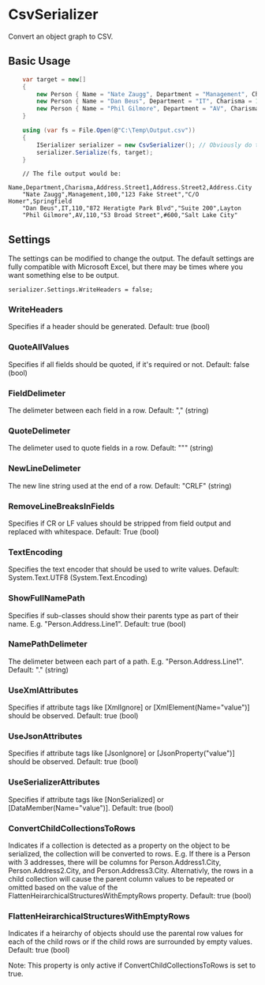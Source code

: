 # CsvSerializer
Convert an object graph to CSV.

## Basic Usage
```csharp
	var target = new[]
	{
		new Person { Name = "Nate Zaugg", Department = "Management", Charisma = 100, Address = new Address { Street1 = "123 Fake Street", Address2 = "C/O Homer", City = "Springfield" } },
		new Person { Name = "Dan Beus", Department = "IT", Charisma = 110, Address = new Address { Street1 = "872 Heratigte Park Blvd", Address2 = "Suite 200", City = "Layton" } },
		new Person { Name = "Phil Gilmore", Department = "AV", Charisma = 110, Address = new Address { Street1 = "53 Broad Street", Address2 = "#600", City = "Salt Lake City" } },
	} 

	using (var fs = File.Open(@"C:\Temp\Output.csv"))
	{
		ISerializer serializer = new CsvSerializer(); // Obviously do this via DI
		serializer.Serialize(fs, target);
	}
```
```
	// The file output would be:
	Name,Department,Charisma,Address.Street1,Address.Street2,Address.City
	"Nate Zaugg",Management,100,"123 Fake Street","C/O Homer",Springfield
	"Dan Beus",IT,110,"872 Heratigte Park Blvd","Suite 200",Layton
	"Phil Gilmore",AV,110,"53 Broad Street",#600,"Salt Lake City"
```

## Settings

The settings can be modified to change the output. The default settings are fully compatible with Microsoft Excel, but there may be times where
you want something else to be output.

	serializer.Settings.WriteHeaders = false;

### WriteHeaders
Specifies if a header should be generated. Default: true (bool)

### QuoteAllValues
Specifies if all fields should be quoted, if it's required or not. Default: false (bool)

### FieldDelimeter
The delimeter between each field in a row. Default: "," (string)

### QuoteDelimeter
The delimeter used to quote fields in a row. Default: "\"" (string)

### NewLineDelimeter
The new line string used at the end of a row. Default: "CRLF" (string)

### RemoveLineBreaksInFields
Specifies if CR or LF values should be stripped from field output and replaced with whitespace. Default: True (bool)

### TextEncoding
Specifies the text encoder that should be used to write values. Default: System.Text.UTF8 (System.Text.Encoding)

### ShowFullNamePath
Specifies if sub-classes should show their parents type as part of their name. E.g. "Person.Address.Line1". Default: true (bool)

### NamePathDelimeter
The delimeter between each part of a path. E.g. "Person.Address.Line1". Default: "." (string)

### UseXmlAttributes
Specifies if attribute tags like [XmlIgnore] or [XmlElement(Name="value")] should be observed. Default: true (bool)

### UseJsonAttributes
Specifies if attribute tags like [JsonIgnore] or [JsonProperty("value")] should be observed. Default: true (bool)

### UseSerializerAttributes
Specifies if attribute tags like [NonSerialized] or [DataMember(Name="value")]. Default: true (bool)

### ConvertChildCollectionsToRows
Indicates if a collection is detected as a property on the object to be serialized, the collection will be converted to rows. 
E.g. If there is a Person with 3 addresses, there will be columns for Person.Address1.City, Person.Address2.City, and Person.Address3.City.
Alternativly, the rows in a child collection will cause the parent column values to be repeated or omitted based on the value of the
FlattenHeirarchicalStructuresWithEmptyRows property. Default: true (bool)

### FlattenHeirarchicalStructuresWithEmptyRows
Indicates if a heirarchy of objects should use the parental row values for each of the child rows or if the child rows are surrounded by 
empty values. Default: true (bool)

Note: This property is only active if ConvertChildCollectionsToRows is set to true.

